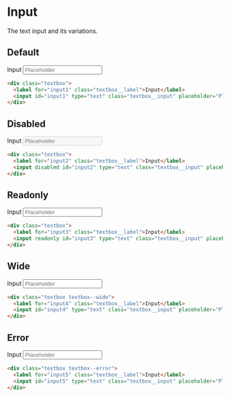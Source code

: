 # Input <Badge text="stable"/>
The text input and its variations.

## Default
<div class="p-3 border rounded-2 my-3">
  <div class="textbox">
    <label for="input1" class="textbox__label">Input</label>
    <input id="input1" type="text" class="textbox__input" placeholder="Placeholder">
  </div>
</div>

```html
<div class="textbox">
  <label for="input1" class="textbox__label">Input</label>
  <input id="input1" type="text" class="textbox__input" placeholder="Placeholder">
</div>
```

## Disabled
<div class="p-3 border rounded-2 my-3">
  <div class="textbox">
    <label for="input2" class="textbox__label">Input</label>
    <input disabled id="input2" type="text" class="textbox__input" placeholder="Placeholder">
  </div>
</div>

```html
<div class="textbox">
  <label for="input2" class="textbox__label">Input</label>
  <input disabled id="input2" type="text" class="textbox__input" placeholder="Placeholder">
</div>
```

## Readonly
<div class="p-3 border rounded-2 my-3">
  <div class="textbox">
    <label for="input3" class="textbox__label">Input</label>
    <input readonly id="input3" type="text" class="textbox__input" placeholder="Placeholder">
  </div>
</div>

```html
<div class="textbox">
  <label for="input3" class="textbox__label">Input</label>
  <input readonly id="input3" type="text" class="textbox__input" placeholder="Placeholder">
</div>
```

## Wide
<div class="p-3 border rounded-2 my-3">
  <div class="textbox textbox--wide">
    <label for="input4" class="textbox__label">Input</label>
    <input id="input4" type="text" class="textbox__input" placeholder="Placeholder">
  </div>
</div>

```html
<div class="textbox textbox--wide">
  <label for="input4" class="textbox__label">Input</label>
  <input id="input4" type="text" class="textbox__input" placeholder="Placeholder">
</div>
```

## Error
<div class="p-3 border rounded-2 my-3">
  <div class="textbox textbox--error">
    <label for="input3" class="textbox__label">Input</label>
    <input id="input3" type="text" class="textbox__input" placeholder="Placeholder">
  </div>
</div>

```html
<div class="textbox textbox--error">
  <label for="input5" class="textbox__label">Input</label>
  <input id="input5" type="text" class="textbox__input" placeholder="Placeholder">
</div>
```
